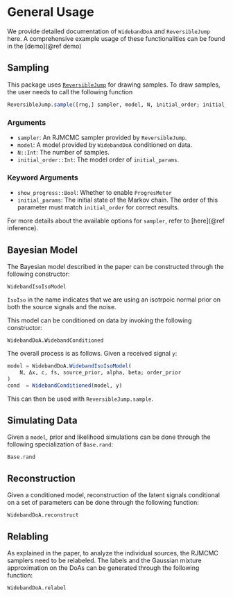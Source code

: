 
# General Usage

We provide detailed documentation of `WidebandDoA` and `ReversibleJump` here.
A comprehensive example usage of these functionalities can be found in the [demo](@ref demo)

## Sampling

This package uses [`ReversibleJump`](https://github.com/Red-Portal/ReversibleJump.jl) for drawing samples.
To draw samples, the user needs to call the following function

```julia
ReversibleJump.sample([rng,] sampler, model, N, initial_order; initial_params, show_progress)
```
### Arguments
- `sampler`: An RJMCMC sampler provided by `ReversibleJump`.
- `model`: A model provided by `WidebandDoA` conditioned on data.
- `N::Int`: The number of samples.
- `initial_order::Int`: The model order of `initial_params`.

### Keyword Arguments
- `show_progress::Bool`: Whether to enable `ProgresMeter`
- `initial_params`: The initial state of the Markov chain. The order of this parameter must match `initial_order` for correct results.


For more details about the available options for `sampler`, refer to [here](@ref inference).

## Bayesian Model 
The Bayesian model described in the paper can be constructed through the following constructor:
```@docs; canonical=false
WidebandIsoIsoModel
```
`IsoIso` in the name indicates that we are using an isotrpoic normal prior on both the source signals and the noise.

This model can be conditioned on data by invoking the following constructor:
```@docs; canonical=false
WidebandDoA.WidebandConditioned
```

The overall process is as follows. Given a received signal `y`:
```julia
model = WidebandDoA.WidebandIsoIsoModel(
    N, Δx, c, fs, source_prior, alpha, beta; order_prior
)
cond  = WidebandConditioned(model, y)
```
This can then be used with `ReversibleJump.sample`.

## Simulating Data
Given a `model`, prior and likelihood simulations can be done through the following specialization of `Base.rand`:
```@docs; canonical=false
Base.rand
```

## Reconstruction
Given a conditioned model, reconstruction of the latent signals conditional on a set of parameters can be done through the following function:
```@docs; canonical=false
WidebandDoA.reconstruct
```

## Relabling
As explained in the paper, to analyze the individual sources, the RJMCMC samplers need to be relabeled. 
The labels and the Gaussian mixture approximation on the DoAs can be generated through the following function:
```@docs; canonical=false
WidebandDoA.relabel
```

